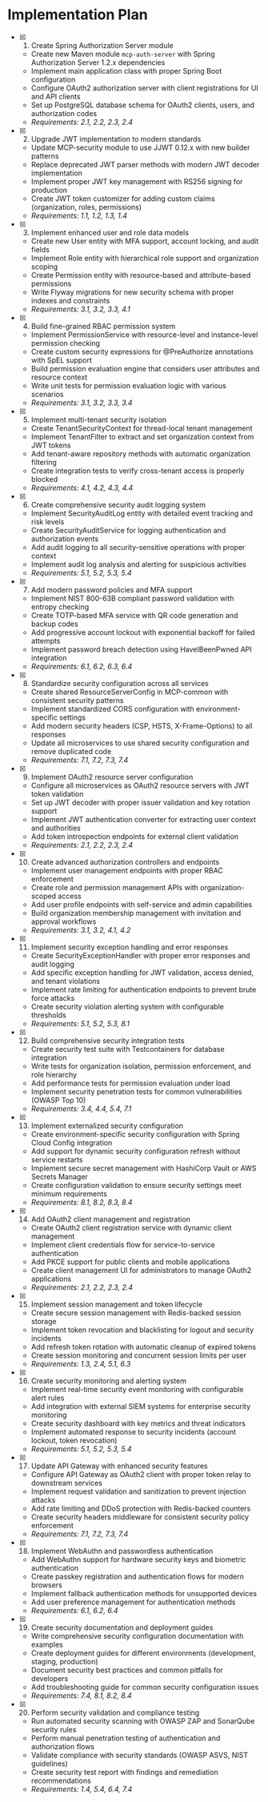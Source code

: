 # Implementation Plan

- [x] 1. Create Spring Authorization Server module
  - Create new Maven module `mcp-auth-server` with Spring Authorization Server 1.2.x dependencies
  - Implement main application class with proper Spring Boot configuration
  - Configure OAuth2 authorization server with client registrations for UI and API clients
  - Set up PostgreSQL database schema for OAuth2 clients, users, and authorization codes
  - _Requirements: 2.1, 2.2, 2.3, 2.4_

- [x] 2. Upgrade JWT implementation to modern standards
  - Update MCP-security module to use JJWT 0.12.x with new builder patterns
  - Replace deprecated JWT parser methods with modern JWT decoder implementation
  - Implement proper JWT key management with RS256 signing for production
  - Create JWT token customizer for adding custom claims (organization, roles, permissions)
  - _Requirements: 1.1, 1.2, 1.3, 1.4_

- [x] 3. Implement enhanced user and role data models
  - Create new User entity with MFA support, account locking, and audit fields
  - Implement Role entity with hierarchical role support and organization scoping
  - Create Permission entity with resource-based and attribute-based permissions
  - Write Flyway migrations for new security schema with proper indexes and constraints
  - _Requirements: 3.1, 3.2, 3.3, 4.1_

- [x] 4. Build fine-grained RBAC permission system
  - Implement PermissionService with resource-level and instance-level permission checking
  - Create custom security expressions for @PreAuthorize annotations with SpEL support
  - Build permission evaluation engine that considers user attributes and resource context
  - Write unit tests for permission evaluation logic with various scenarios
  - _Requirements: 3.1, 3.2, 3.3, 3.4_

- [x] 5. Implement multi-tenant security isolation
  - Create TenantSecurityContext for thread-local tenant management
  - Implement TenantFilter to extract and set organization context from JWT tokens
  - Add tenant-aware repository methods with automatic organization filtering
  - Create integration tests to verify cross-tenant access is properly blocked
  - _Requirements: 4.1, 4.2, 4.3, 4.4_

- [x] 6. Create comprehensive security audit logging system
  - Implement SecurityAuditLog entity with detailed event tracking and risk levels
  - Create SecurityAuditService for logging authentication and authorization events
  - Add audit logging to all security-sensitive operations with proper context
  - Implement audit log analysis and alerting for suspicious activities
  - _Requirements: 5.1, 5.2, 5.3, 5.4_

- [x] 7. Add modern password policies and MFA support
  - Implement NIST 800-63B compliant password validation with entropy checking
  - Create TOTP-based MFA service with QR code generation and backup codes
  - Add progressive account lockout with exponential backoff for failed attempts
  - Implement password breach detection using HaveIBeenPwned API integration
  - _Requirements: 6.1, 6.2, 6.3, 6.4_

- [x] 8. Standardize security configuration across all services
  - Create shared ResourceServerConfig in MCP-common with consistent security patterns
  - Implement standardized CORS configuration with environment-specific settings
  - Add modern security headers (CSP, HSTS, X-Frame-Options) to all responses
  - Update all microservices to use shared security configuration and remove duplicated code
  - _Requirements: 7.1, 7.2, 7.3, 7.4_

- [x] 9. Implement OAuth2 resource server configuration
  - Configure all microservices as OAuth2 resource servers with JWT token validation
  - Set up JWT decoder with proper issuer validation and key rotation support
  - Implement JWT authentication converter for extracting user context and authorities
  - Add token introspection endpoints for external client validation
  - _Requirements: 2.1, 2.2, 2.3, 2.4_

- [x] 10. Create advanced authorization controllers and endpoints
  - Implement user management endpoints with proper RBAC enforcement
  - Create role and permission management APIs with organization-scoped access
  - Add user profile endpoints with self-service and admin capabilities
  - Build organization membership management with invitation and approval workflows
  - _Requirements: 3.1, 3.2, 4.1, 4.2_

- [x] 11. Implement security exception handling and error responses
  - Create SecurityExceptionHandler with proper error responses and audit logging
  - Add specific exception handling for JWT validation, access denied, and tenant violations
  - Implement rate limiting for authentication endpoints to prevent brute force attacks
  - Create security violation alerting system with configurable thresholds
  - _Requirements: 5.1, 5.2, 5.3, 8.1_

- [x] 12. Build comprehensive security integration tests
  - Create security test suite with Testcontainers for database integration
  - Write tests for organization isolation, permission enforcement, and role hierarchy
  - Add performance tests for permission evaluation under load
  - Implement security penetration tests for common vulnerabilities (OWASP Top 10)
  - _Requirements: 3.4, 4.4, 5.4, 7.1_

- [x] 13. Implement externalized security configuration
  - Create environment-specific security configuration with Spring Cloud Config integration
  - Add support for dynamic security configuration refresh without service restarts
  - Implement secure secret management with HashiCorp Vault or AWS Secrets Manager
  - Create configuration validation to ensure security settings meet minimum requirements
  - _Requirements: 8.1, 8.2, 8.3, 8.4_

- [x] 14. Add OAuth2 client management and registration
  - Create OAuth2 client registration service with dynamic client management
  - Implement client credentials flow for service-to-service authentication
  - Add PKCE support for public clients and mobile applications
  - Create client management UI for administrators to manage OAuth2 applications
  - _Requirements: 2.1, 2.2, 2.3, 2.4_

- [x] 15. Implement session management and token lifecycle
  - Create secure session management with Redis-backed session storage
  - Implement token revocation and blacklisting for logout and security incidents
  - Add refresh token rotation with automatic cleanup of expired tokens
  - Create session monitoring and concurrent session limits per user
  - _Requirements: 1.3, 2.4, 5.1, 6.3_

- [x] 16. Create security monitoring and alerting system
  - Implement real-time security event monitoring with configurable alert rules
  - Add integration with external SIEM systems for enterprise security monitoring
  - Create security dashboard with key metrics and threat indicators
  - Implement automated response to security incidents (account lockout, token revocation)
  - _Requirements: 5.1, 5.2, 5.3, 5.4_

- [x] 17. Update API Gateway with enhanced security features
  - Configure API Gateway as OAuth2 client with proper token relay to downstream services
  - Implement request validation and sanitization to prevent injection attacks
  - Add rate limiting and DDoS protection with Redis-backed counters
  - Create security headers middleware for consistent security policy enforcement
  - _Requirements: 7.1, 7.2, 7.3, 7.4_

- [x] 18. Implement WebAuthn and passwordless authentication
  - Add WebAuthn support for hardware security keys and biometric authentication
  - Create passkey registration and authentication flows for modern browsers
  - Implement fallback authentication methods for unsupported devices
  - Add user preference management for authentication methods
  - _Requirements: 6.1, 6.2, 6.4_

- [x] 19. Create security documentation and deployment guides
  - Write comprehensive security configuration documentation with examples
  - Create deployment guides for different environments (development, staging, production)
  - Document security best practices and common pitfalls for developers
  - Add troubleshooting guide for common security configuration issues
  - _Requirements: 7.4, 8.1, 8.2, 8.4_

- [x] 20. Perform security validation and compliance testing
  - Run automated security scanning with OWASP ZAP and SonarQube security rules
  - Perform manual penetration testing of authentication and authorization flows
  - Validate compliance with security standards (OWASP ASVS, NIST guidelines)
  - Create security test report with findings and remediation recommendations
  - _Requirements: 1.4, 5.4, 6.4, 7.4_
